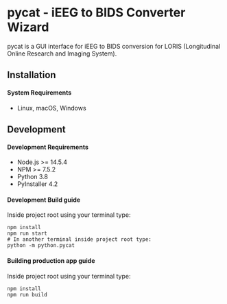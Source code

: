 # pycat - iEEG to BIDS Converter Wizard

pycat is a GUI interface for iEEG to BIDS conversion for LORIS (Longitudinal Online Research and Imaging System).

## Installation

#### System Requirements

 * Linux, macOS, Windows

## Development

#### Development Requirements

 * Node.js >= 14.5.4
 * NPM >= 7.5.2
 * Python 3.8
 * PyInstaller 4.2

#### Development Build guide

Inside project root using your terminal type:
```
npm install
npm run start
# In another terminal inside project root type:
python -m python.pycat
```

#### Building production app guide

Inside project root using your terminal type:
```
npm install
npm run build
```
